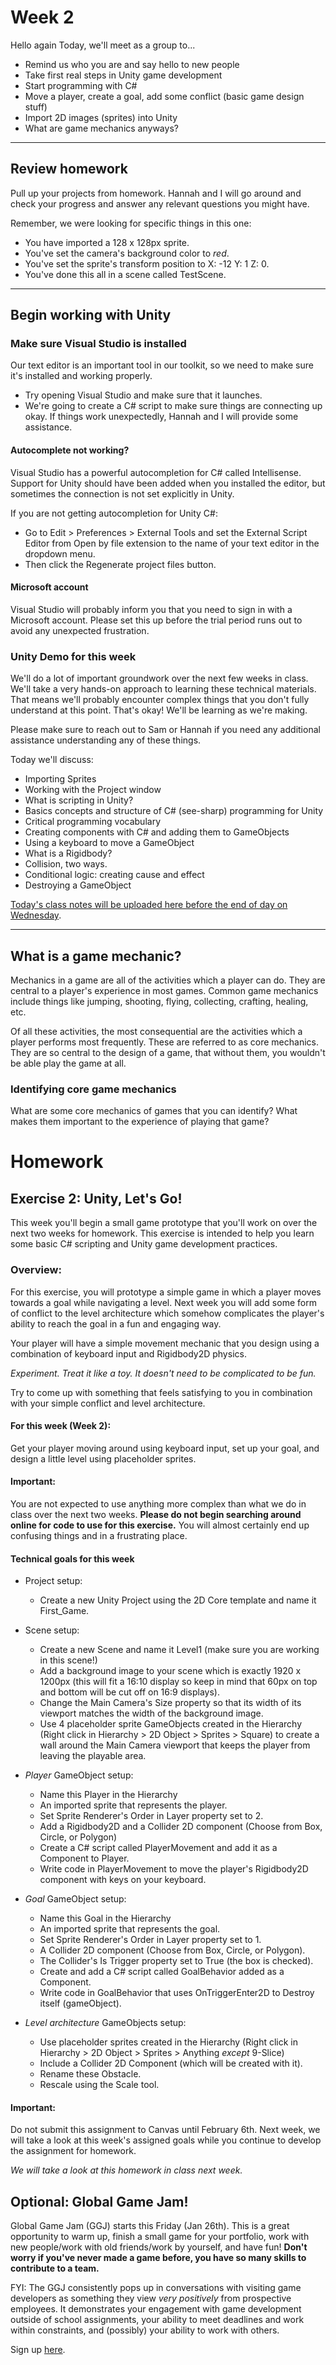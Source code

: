 # Week 2
Hello again Today, we'll meet as a group to...
- Remind us who you are and say hello to new people
- Take first real steps in Unity game development
- Start programming with C#
- Move a player, create a goal, add some conflict (basic game design stuff)
- Import 2D images (sprites) into Unity
- What are game mechanics anyways?

---

## Review homework
Pull up your projects from homework. Hannah and I will go around and check your progress and answer any relevant questions you might have. 

Remember, we were looking for specific things in this one:
- You have imported a 128 x 128px sprite.
- You've set the camera's background color to _red_.
- You've set the sprite's transform position to X: -12 Y: 1 Z: 0.
- You've done this all in a scene called TestScene.

---

## Begin working with Unity

### Make sure Visual Studio is installed
Our text editor is an important tool in our toolkit, so we need to make sure it's installed and working properly.
- Try opening Visual Studio and make sure that it launches.
- We're going to create a C# script to make sure things are connecting up okay. If things work unexpectedly, Hannah and I will provide some assistance.

#### Autocomplete not working?
Visual Studio has a powerful autocompletion for C# called Intellisense. Support for Unity should have been added when you installed the editor, but sometimes the connection is not set explicitly in Unity. 

If you are not getting autocompletion for Unity C#:
- Go to Edit > Preferences > External Tools and set the External Script Editor from Open by file extension to the name of your text editor in the dropdown menu.
- Then click the Regenerate project files button.

#### Microsoft account
Visual Studio will probably inform you that you need to sign in with a Microsoft account. Please set this up before the trial period runs out to avoid any unexpected frustration.

### Unity Demo for this week
We'll do a lot of important groundwork over the next few weeks in class. We'll take a very hands-on approach to learning these technical materials. That means we'll probably encounter complex things that you don't fully understand at this point. That's okay! We'll be learning as we're making.

Please make sure to reach out to Sam or Hannah if you need any additional assistance understanding any of these things.

Today we'll discuss:
- Importing Sprites
- Working with the Project window 
- What is scripting in Unity?
- Basics concepts and structure of C# (see-sharp) programming for Unity
- Critical programming vocabulary
- Creating components with C# and adding them to GameObjects
- Using a keyboard to move a GameObject 
- What is a Rigidbody?
- Collision, two ways.
- Conditional logic: creating cause and effect
- Destroying a GameObject

[Today's class notes will be uploaded here before the end of day on Wednesday](#). 

---

## What is a game mechanic?
Mechanics in a game are all of the activities which a player can do. They are central to a player's experience in most games. Common game mechanics include things like jumping, shooting, flying, collecting, crafting, healing, etc.

Of all these activities, the most consequential are the activities which a player performs most frequently. These are referred to as core mechanics. They are so central to the design of a game, that without them, you wouldn't be able play the game at all.

### Identifying core game mechanics
What are some core mechanics of games that you can identify? What makes them important to the experience of playing that game?


# Homework

## Exercise 2: Unity, Let's Go!
This week you'll begin a small game prototype that you'll work on over the next two weeks for homework. This exercise is intended to help you learn some basic C# scripting and Unity game development practices.

### Overview:
For this exercise, you will prototype a simple game in which a player moves towards a goal while navigating a level. Next week you will add some form of conflict to the level architecture which somehow complicates the player's ability to reach the goal in a fun and engaging way.

Your player will have a simple movement mechanic that you design using a combination of keyboard input and Rigidbody2D physics. 

_Experiment. Treat it like a toy. It doesn't need to be complicated to be fun._

Try to come up with something that feels satisfying to you in combination with your simple conflict and level architecture.

#### For this week (Week 2):
Get your player moving around using keyboard input, set up your goal, and design a little level using placeholder sprites.

#### Important:
You are not expected to use anything more complex than what we do in class over the next two weeks. __Please do not begin searching around online for code to use for this exercise.__ You will almost certainly end up confusing things and in a frustrating place.


#### Technical goals for this week

- Project setup:
    - Create a new Unity Project using the 2D Core template and name it First_Game.

- Scene setup:
    - Create a new Scene and name it Level1 (make sure you are working in this scene!)
    - Add a background image to your scene which is exactly 1920 x 1200px (this will fit a 16:10 display so keep in mind that 60px on top and bottom will be cut off on 16:9 displays).
    - Change the Main Camera's Size property so that its width of its viewport matches the width of the background image.
    - Use 4 placeholder sprite GameObjects created in the Hierarchy (Right click in Hierarchy > 2D Object > Sprites > Square) to create a wall around the Main Camera viewport that keeps the player from leaving the playable area.

- _Player_ GameObject setup:
    - Name this Player in the Hierarchy
    - An imported sprite that represents the player.
    - Set Sprite Renderer's Order in Layer property set to 2.
    - Add a Rigidbody2D and a Collider 2D component (Choose from Box, Circle, or Polygon)
    - Create a C# script called PlayerMovement and add it as a Component to Player.
    - Write code in PlayerMovement to move the player's Rigidbody2D component with keys on your keyboard.

- _Goal_ GameObject setup:
    - Name this Goal in the Hierarchy
    - An imported sprite that represents the goal.
    - Set Sprite Renderer's Order in Layer property set to 1.
    - A Collider 2D component (Choose from Box, Circle, or Polygon).
    - The Collider's Is Trigger property set to True (the box is checked).
    - Create and add a C# script called GoalBehavior added as a Component.
    - Write code in GoalBehavior that uses OnTriggerEnter2D to Destroy itself (gameObject).

- _Level architecture_ GameObjects setup:
    - Use placeholder sprites created in the Hierarchy (Right click in Hierarchy > 2D Object > Sprites > Anything _except_ 9-Slice)
    - Include a Collider 2D Component (which will be created with it).
    - Rename these Obstacle.
    - Rescale using the Scale tool.
    

#### Important:
Do not submit this assignment to Canvas until February 6th. Next week, we will take a look at this week's assigned goals while you continue to develop the assignment for homework. 

_We will take a look at this homework in class next week._

## Optional: Global Game Jam!
Global Game Jam (GGJ) starts this Friday (Jan 26th). This is a great opportunity to warm up, finish a small game for your portfolio, work with new people/work with old friends/work by yourself, and have fun! **Don't worry if you've never made a game before, you have so many skills to contribute to a team.**

FYI: The GGJ consistently pops up in conversations with visiting game developers as something they view _very positively_ from prospective employees. It demonstrates your engagement with game development outside of school assignments, your ability to meet deadlines and work within constraints, and (possibly) your ability to work with others. 


Sign up [here](https://globalgamejam.org/jam-sites/2024/mica-game-design).